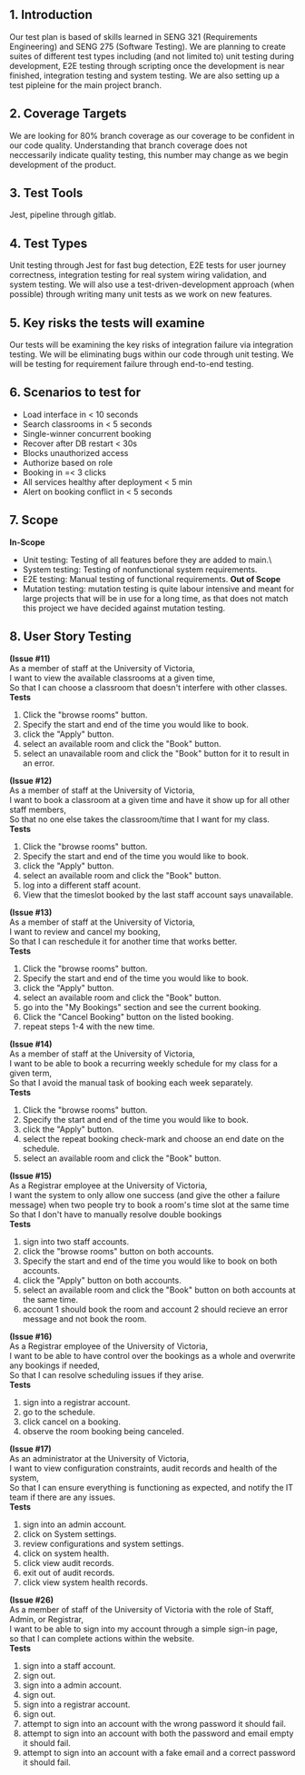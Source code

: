 ## 1. Introduction
Our test plan is based of skills learned in SENG 321 (Requirements Engineering) and SENG 275 (Software Testing). We are planning to create suites of different test types including (and not limited to) unit testing during development, E2E testing through scripting once the development is near finished, integration testing and system testing. We are also setting up a test pipleine for the main project branch.

## 2. Coverage Targets
 We are looking for 80% branch coverage as our coverage to be confident in our code quality. Understanding that branch coverage does not neccessarily indicate quality testing, this number may change as we begin development of the product.

## 3. Test Tools
 Jest, pipeline through gitlab.

## 4. Test Types
 Unit testing through Jest for fast bug detection, E2E tests for user journey correctness, integration testing for real system wiring validation, and system testing. We will also use a test-driven-development approach (when possible) through writing many unit tests as we work on new features.

## 5. Key risks the tests will examine
 Our tests will be examining the key risks of integration failure via integration testing. We will be eliminating bugs within our code through unit testing. We will be testing for requirement failure through end-to-end testing.

## 6. Scenarios to test for
- Load interface in < 10 seconds
- Search classrooms in < 5 seconds
- Single-winner concurrent booking
- Recover after DB restart < 30s
- Blocks unauthorized access
- Authorize based on role
- Booking in =< 3 clicks
- All services healthy after deployment < 5 min
- Alert on booking conflict in < 5 seconds

## 7. Scope
**In-Scope**
- Unit testing: Testing of all features before they are added to main.\
- System testing: Testing of nonfunctional system requirements. 
- E2E testing: Manual testing of functional requirements.
**Out of Scope**
- Mutation testing: mutation testing is quite labour intensive and meant for large projects that will be in use for a long time, as that does not match this project we have decided against mutation testing.

## 8. User Story Testing
**(Issue #11)**\
    As a member of staff at the University of Victoria,\
    I want to view the available classrooms at a given time,\
    So that I can choose a classroom that doesn't interfere with other classes.\
**Tests**
1. Click the "browse rooms" button.
2. Specify the start and end of the time you would like to book.
3. click the "Apply" button.
4. select an available room and click the "Book" button.
5. select an unavailable room and click the "Book" button for it to result in an error. 
    
**(Issue #12)**\
    As a member of staff at the University of Victoria,\
    I want to book a classroom at a given time and have it show up for all other staff members,\
    So that no one else takes the classroom/time that I want for my class.\
**Tests**
1. Click the "browse rooms" button.
2. Specify the start and end of the time you would like to book.
3. click the "Apply" button.
4. select an available room and click the "Book" button.
5. log into a different staff acount.
6. View that the timeslot booked by the last staff account says unavailable.

**(Issue #13)**\
    As a member of staff at the University of Victoria,\
    I want to review and cancel my booking,\
    So that I can reschedule it for another time that works better.\
**Tests**
1. Click the "browse rooms" button.
2. Specify the start and end of the time you would like to book.
3. click the "Apply" button.
4. select an available room and click the "Book" button.
5. go into the "My Bookings" section and see the current booking.
6. Click the "Cancel Booking" button on the listed booking.
7. repeat steps 1-4 with the new time.

**(Issue #14)**\
    As a member of staff at the University of Victoria,\
    I want to be able to book a recurring weekly schedule for my class for a given term,\
    So that I avoid the manual task of booking each week separately.\
**Tests**
1. Click the "browse rooms" button.
2. Specify the start and end of the time you would like to book.
3. click the "Apply" button.
4. select the repeat booking check-mark and choose an end date on the schedule.
5. select an available room and click the "Book" button.

**(Issue #15)**\
    As a Registrar employee at the University of Victoria,\
    I want the system to only allow one success (and give the other a failure message) when two people try to book a room's time slot at the same time\
    So that I don't have to manually resolve double bookings\
**Tests**
1. sign into two staff accounts.
2. click the "browse rooms" button on both accounts.
2. Specify the start and end of the time you would like to book on both accounts.
3. click the "Apply" button on both accounts.
4. select an available room and click the "Book" button on both accounts at the same time.
5. account 1 should book the room and account 2 should recieve an error message and not book the room.

**(Issue #16)**\
    As a Registrar employee of the University of Victoria,\
    I want to be able to have control over the bookings as a whole and overwrite any bookings if needed,\
    So that I can resolve scheduling issues if they arise.\
**Tests**
1. sign into a registrar account.
2. go to the schedule.
3. click cancel on a booking.
4. observe the room booking being canceled.

**(Issue #17)**\
    As an administrator at the University of Victoria,\
    I want to view configuration constraints, audit records and health of the system,\
    So that I can ensure everything is functioning as expected, and notify the IT team if there are any issues.\
**Tests**
1.  sign into an admin account.
2. click on System settings.
3. review configurations and system settings.
4. click on system health.
5. click view audit records.
6. exit out of audit records.
7. click view system health records.

**(Issue #26)**\
    As a member of staff of the University of Victoria with the role of Staff, Admin, or Registrar,\
    I want to be able to sign into my account through a simple sign-in page,\
    so that I can complete actions within the website.\
**Tests**
1. sign into a staff account.
2. sign out.
3. sign into a admin account.
4. sign out.
5. sign into a registrar account.
6. sign out.
7. attempt to sign into an account with the wrong password it should fail.
8. attempt to sign into an account with both the password and email empty it should fail.
9. attempt to sign into an account with a fake email and a correct password it should fail.








